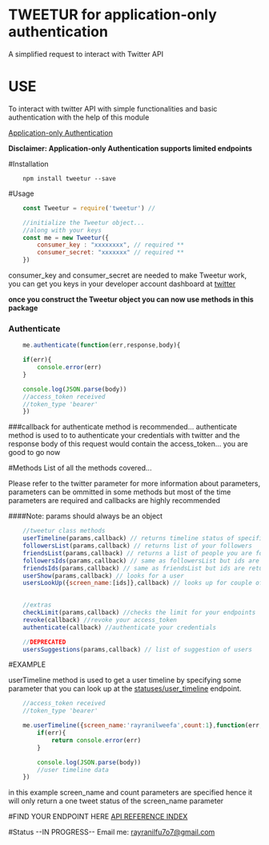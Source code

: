 # TWEETUR for application-only authentication

A simplified request to interact with Twitter API

# USE 

To interact with twitter API with simple functionalities 
and basic authentication with the help of this module

[Application-only Authentication](https://developer.twitter.com/en/docs/basics/authentication/overview/application-only)

**Disclaimer: Application-only Authentication supports limited endpoints**

#Installation

```npm
	npm install tweetur --save
```


#Usage 

```javascript
	const Tweetur = require('tweetur') //

	//initialize the Tweetur object...
	//along with your keys
	const me = new Tweetur({
		consumer_key : "xxxxxxxx", // required **
		consumer_secret: "xxxxxxx" // required **
	}) 
```
consumer_key and consumer_secret are needed to make Tweetur work,
you can get you keys in your developer account dashboard at [twitter](https://dev.twitter.com)

**once you construct the Tweetur object you can now use methods in this package**

### Authenticate

```javascript 
	me.authenticate(function(err,response,body){

	if(err){
		console.error(err)
	}

	console.log(JSON.parse(body))
	//access_token received 
	//token_type 'bearer'
	})
```

###callback for authenticate method is recommended...
authenticate method is used to to authenticate your credentials with twitter
and the response body of this request would contain the access_token...
you are good to go now

#Methods
List of all the methods covered...

Please refer to the twitter parameter for more information about parameters,
parameters can be ommitted in some methods but most of the time 
parameters are required and callbacks are highly recommended

####Note: params should always be an object

```javascript 
	//tweetur class methods
	userTimeline(params,callback) // returns timeline status of specified user
	followersList(params,callback) // returns list of your followers
	friendsList(params,callback) // returns a list of people you are following
	followersIds(params,callback) // same as followersList but ids are returned instead
	friendsIds(params,callback) // same as friendsList but ids are returned instead
	userShow(params,callback) // looks for a user 
	usersLookUp({screen_name:[ids]},callback) // looks up for couple of users
	

	//extras
	checkLimit(params,callback) //checks the limit for your endpoints
	revoke(callback) //revoke your access_token
	authenticate(callback) //authenticate your credentials

	//DEPRECATED
	usersSuggestions(params,callback) // list of suggestion of users
```


#EXAMPLE

userTimeline method is used to get a user timeline by specifying some 
parameter that you can look up at the [statuses/user_timeline](https://developer.twitter.com/en/docs/tweets/timelines/api-reference/get-statuses-user_timeline) endpoint.

```javascript 
	//access_token received
	//token_type 'bearer'

	me.userTimeline({screen_name:'rayranilweefa',count:1},function(err,response,body){
		if(err){
			return console.error(err)
		}

		console.log(JSON.parse(body))
		//user timeline data
	})

```

in this example screen_name and count parameters are specified 
hence it will only return a one tweet status of the screen_name parameter


#FIND YOUR ENDPOINT HERE
[API REFERENCE INDEX](https://developer.twitter.com/en/docs/api-reference-index)

#Status
--IN PROGRESS--
Email me: [rayranilfu7o7@gmail.com](rayranilfu7o7@gmail.com)

